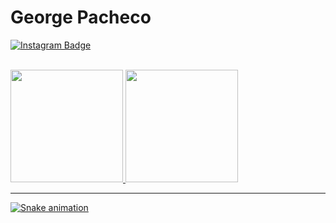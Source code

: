 
# George Pacheco

[![Instagram Badge](https://img.shields.io/badge/-menino.pacheco-blue?style=social&logo=Instagram&link=https://www.instagram.com/menino.pacheco/)](https://www.instagram.com/menino.pacheco/)
<br />
<br />

 <div>
  <a href="https://github.com/layka-pacheco">
  <img height="180em" src="https://github-readme-stats.vercel.app/api?username=layka-pacheco&show_icons=true&theme=dracula&include_all_commits=true&count_private=true"/>
  <img height="180em" src="https://github-readme-stats.vercel.app/api/top-langs/?username=layka-pacheco&layout=compact&langs_count=7&theme=dracula"/>
</div>

***
![Snake animation](https://github.com/layka-pacheco/layka-pacheco/blob/output/github-contribution-grid-snake.svg)

